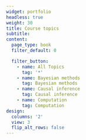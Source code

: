 ```yaml
---
widget: portfolio
headless: true
weight: 30
title: Course topics
subtitle:
content:
  page_type: book
  filter_default: 0

  filter_button:
    - name: All Topics
      tag: '*'
    - name: Bayesian methods
      tag: Bayesian methods
    - name: Causal inference
      tag: Causal inference
    - name: Computation
      tag: Computation
design:
  columns: '2'
  view: 3
  flip_alt_rows: false
---
```

